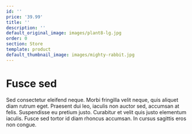 ```yaml
---
id: ''
price: '39.99'
title: ''
description: ''
default_original_image: images/plant8-lg.jpg
order: 0
section: Store
template: product
default_thumbnail_image: images/mighty-rabbit.jpg
---
```


# Fusce sed

Sed consectetur eleifend neque. Morbi fringilla velit neque, quis aliquet diam rutrum eget. Praesent dui leo, iaculis non auctor sed, accumsan at felis. Suspendisse eu pretium justo. Curabitur et velit quis justo elementum iaculis. Fusce sed tortor id diam rhoncus accumsan. In cursus sagittis eros non congue.